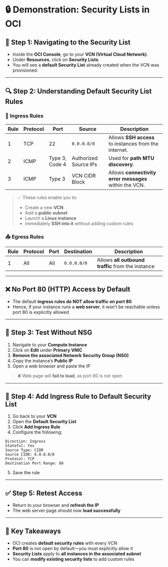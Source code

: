 # 🔒 Demonstration: Security Lists in OCI

## 📍 Step 1: Navigating to the Security List

- Inside the **OCI Console**, go to your **VCN (Virtual Cloud Network)**.
- Under **Resources**, click on **Security Lists**.
- You will see a **default Security List** already created when the VCN was provisioned.

---

## 🔍 Step 2: Understanding Default Security List Rules

### 🔐 Ingress Rules

| Rule | Protocol | Port | Source | Description |
|------|----------|------|--------|-------------|
| 1 | TCP | 22 | `0.0.0.0/0` | Allows **SSH access** to instances from the internet. |
| 2 | ICMP | Type 3, Code 4 | Authorized Source IPs | Used for **path MTU discovery**. |
| 3 | ICMP | Type 3 | VCN CIDR Block | Allows **connectivity error messages** within the VCN. |

> ✅ These rules enable you to:
> - Create a new **VCN**
> - Add a **public subnet**
> - Launch a **Linux instance**
> - Immediately **SSH into it** without adding custom rules

### 📤 Egress Rules

| Rule | Protocol | Port | Destination | Description |
|------|----------|------|-------------|-------------|
| 1 | All | All | `0.0.0.0/0` | Allows **all outbound traffic** from the instance |

---

## ❌ No Port 80 (HTTP) Access by Default

- The default **ingress rules do NOT allow traffic on port 80**
- Hence, if your instance runs a **web server**, it won’t be reachable unless port 80 is explicitly allowed

---

## 🧪 Step 3: Test Without NSG

1. Navigate to your **Compute Instance**
2. Click on **Edit** under **Primary VNIC**
3. **Remove the associated Network Security Group (NSG)**
4. Copy the instance’s **Public IP**
5. Open a web browser and paste the IP

> ❌ Web page will **fail to load**, as port 80 is not open

---

## 🔧 Step 4: Add Ingress Rule to Default Security List

1. Go back to your **VCN**
2. Open the **Default Security List**
3. Click **Add Ingress Rule**
4. Configure the following:

```text
Direction: Ingress
Stateful: Yes
Source Type: CIDR
Source CIDR: 0.0.0.0/0
Protocol: TCP
Destination Port Range: 80
```


5. Save the rule

---

## ✅ Step 5: Retest Access

- Return to your browser and **refresh the IP**
- The web server page should now **load successfully**

---

## 🎯 Key Takeaways

- OCI creates **default security rules** with every VCN
- **Port 80** is not open by default—you must explicitly allow it
- **Security Lists** apply to **all instances in the associated subnet**
- You can **modify existing security lists** to add custom rules
